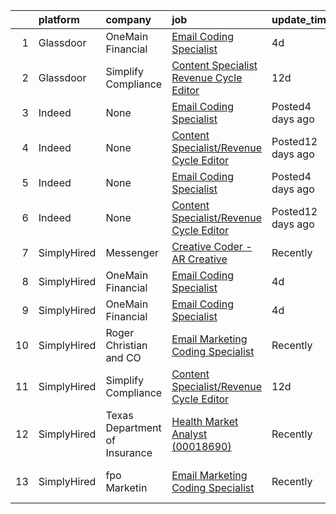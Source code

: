 

|    | platform    | company                       | job                                                                                                                                                                                                                                                                                                                                                                                                                                                                                                                                                                                                                                                                                                                                                                                                                                                                                                                                                                                                                                                                                                                                                                                                                                                                           | update_time       | location        |
|---:|:------------|:------------------------------|:------------------------------------------------------------------------------------------------------------------------------------------------------------------------------------------------------------------------------------------------------------------------------------------------------------------------------------------------------------------------------------------------------------------------------------------------------------------------------------------------------------------------------------------------------------------------------------------------------------------------------------------------------------------------------------------------------------------------------------------------------------------------------------------------------------------------------------------------------------------------------------------------------------------------------------------------------------------------------------------------------------------------------------------------------------------------------------------------------------------------------------------------------------------------------------------------------------------------------------------------------------------------------|:------------------|:----------------|
|  1 | Glassdoor   | OneMain Financial             | [Email Coding Specialist](https://www.glassdoor.com/partner/jobListing.htm?pos=101&ao=1110586&s=58&guid=0000017e02aec218ac8b0d2dd84c7e8e&src=GD_JOB_AD&t=SR&vt=w&cs=1_64cbd184&cb=1640722514964&jobListingId=1007527212712&cpc=3BA4CE39D5B5DEF5&jrtk=3-0-1fo1atgpg3oa7001-1fo1atgq13oft000-8e56bc0495793672--6NYlbfkN0Do5IJpsXwEG6AHc2aCg9wxC4VDeKn3sAvOnRJ-W7avdIgQv2Y-n1dX5QotCd4QCXkjCkbkguL4kqXhNsN58D6TK_YpYXovSKdM0VGrWEaMFclXWMadmjNHPSmkuZP5aDIwlBfTi1QfHcpo9Thq8q8rCjC8uQ83wc1FnGF0yCRSdPyjTtpIqzBw0orfTBwq087eBN6M5ybgmzlBS0TIx4idtjC2ZIDxUNvFRPxmcjl_4xbrE8ihF0fQtqzat_jaS77FRMie29tP6A8Ni8aJn3v1tqYOVBlET7cORpVQ0ibmnEIkkCPdQ4fX29lZ9-5j4KgRWXVOWLIhSTPEkDX1WqCH2M3N3RL5oaiB8y6cuUDcSlds6ZjpuHDFjKh6y3iBImmhSn-B47j82RnPKRkKek5e3n1baLtOkZAvWfbMEwYc54VCbf_Yy3u3aEMAZCxXhuKB9inN-6Xl9tle4Lp-HIan243yfXALXtvGv1yUb6c3sTVbU1QJNHzKQYILe-DxG0YSE1ph_RkanuTK4QZggCi2mmAXuYrNu7GoYeTQ55v2E1beGiRczc3h7tfEErqdJG5iGJJ2ZwE_s8npsrl2xF_7K8gLvTsqKw4FAqUZJBUkZy8wQj71HVU8KufwYZ3TlQqKwJ_ULD4tym3th3f7tK3zLfzDThNhzIfpCCKjifD7SdM0KSC9JmO_m_ifQcgAa4FqnRofteS5stmNop82qfnuHVlFtw87V89Q_41lmmZKuI_nhwG9n4iS8taC9m1jtcDPQ1ARivmSlpDP7AmISYtqDwJuWC7CAUCNtqeLeRPCmw%3D%3D)                                                                                                     | 4d                | Baltimore, MD   |
|  2 | Glassdoor   | Simplify Compliance           | [Content Specialist Revenue Cycle Editor](https://www.glassdoor.com/partner/jobListing.htm?pos=102&ao=1136043&s=58&guid=0000017e02aec218ac8b0d2dd84c7e8e&src=GD_JOB_AD&t=SR&vt=w&ea=1&cs=1_bcc95c0d&cb=1640722514964&jobListingId=1007511335074&jrtk=3-0-1fo1atgpg3oa7001-1fo1atgq13oft000-5f94228be6773d10-)                                                                                                                                                                                                                                                                                                                                                                                                                                                                                                                                                                                                                                                                                                                                                                                                                                                                                                                                                                 | 12d               | Remote          |
|  3 | Indeed      | None                          | [Email Coding Specialist](https://www.indeed.com/rc/clk?jk=8e56bc0495793672&fccid=2e65a8199f31f834&vjs=3)                                                                                                                                                                                                                                                                                                                                                                                                                                                                                                                                                                                                                                                                                                                                                                                                                                                                                                                                                                                                                                                                                                                                                                     | Posted4 days ago  | Baltimore, MD   |
|  4 | Indeed      | None                          | [Content Specialist/Revenue Cycle Editor](https://www.indeed.com/rc/clk?jk=5f94228be6773d10&fccid=a83152d29ab9cbef&vjs=3)                                                                                                                                                                                                                                                                                                                                                                                                                                                                                                                                                                                                                                                                                                                                                                                                                                                                                                                                                                                                                                                                                                                                                     | Posted12 days ago | Remote          |
|  5 | Indeed      | None                          | [Email Coding Specialist](https://www.indeed.com/pagead/clk?mo=r&ad=-6NYlbfkN0Do5IJpsXwEG6AHc2aCg9wxC4VDeKn3sAvOnRJ-W7avdIgQv2Y-n1dX5QotCd4QCXkjCkbkguL4kqXhNsN58D6TK_YpYXovSKdM0VGrWEaMFclXWMadmjNHPSmkuZP5aDIwlBfTi1QfHZCGwIFAeyvOwQXKaxVFH-8qo42EMmw1N-Ol5GWhULO_MHxSHM8_kQKaeYUpt7KTgCI0SHH7O5L7hOy_JGPo-r-Q1b_SRh08yj1tsYKGnmHuwRytVAZnDTPGPm0QE4f7Rx71xezJDEETjnJfT_2OtMm72CnO36ftGUwA_0vn5uPwaY1BaL__40_vuMf-NRGNi66dRLAqMImgR9u2njCpdHv8qpDgkhyWj6kE9cX_TonrcGeLYbN1XVE7nh-G_6MKz019MgmrJo1lW2OZ5owcjA_jPoD3X8oBa7tG6bm9U850F779e6bSfeSw1rOLTyLiNDzAqDCPu6Boxt3tMOeqhdQwPfdgrziRK3Lx6J6CW_Kf-mWnbvQKY8xePsOb6ZvNnP0TFmzoMRGKk07M9SEDAHm3YGsntpeveOHceXpC-O7DtjHzLpUjqfv9_tU3nwNYiuGqmQX9hIPU3C373fq28uAjiMK-TuowAcGR-T0eXbyiHgAN0tj2MFsdwMoka5J3axbPYNcRnPAgUNRNXase0tgHymzIONRMIP2MVsjNnejhZ19HmRcDbp-mBZCkCOEBiBzWQeEmBR0uV6mRrOSnhSCSYJBacYls_g8RNItG9S2ncrLAQ8coqaM3pksgyA_ZwLqGzOPwsbs6Ny4Cj5NrtEJeR3VipercAVs-e5puTApPaRNOcJRq8UVLR8vOi6Gw26ZxkdfJ9M-jUb7VB4xGxX6_-JQLf-B3hqh-GIqkCj3_FXhucgVCyi6pbVGTkFsZFyDqqwFlCv8X4_Ji5Fhtsh04rIyVQKipw-LJzsdN0Rhs8WecEt34Xju7bNinbNjxU2cYyzJEpNSrdk6Gd10t9GtkfWkKH9qCqrfuJrkF9p5US7gbjCWTXezN3blourxKtHHHqbwl8olNTGdv6NqOeRjt9rhGoBGXENC_RCmo7cJjWFk7okWIpzeNISMib4SqbfwDe4BLly24dNmwWUp_giiziZ-rp-5P6g==&p=0&fvj=0&vjs=3) | Posted4 days ago  | Baltimore, MD   |
|  6 | Indeed      | None                          | [Content Specialist/Revenue Cycle Editor](https://www.indeed.com/rc/clk?jk=5f94228be6773d10&fccid=a83152d29ab9cbef&vjs=3)                                                                                                                                                                                                                                                                                                                                                                                                                                                                                                                                                                                                                                                                                                                                                                                                                                                                                                                                                                                                                                                                                                                                                     | Posted12 days ago | Remote          |
|  7 | SimplyHired | Messenger                     | [Creative Coder - AR Creative](https://www.simplyhired.com/job/C5nYPxq6w1zVGRDLoM25hVZpVPnSYPnACG5Z0WuN_ZbElzIQEro0ow?q=creative+coder)                                                                                                                                                                                                                                                                                                                                                                                                                                                                                                                                                                                                                                                                                                                                                                                                                                                                                                                                                                                                                                                                                                                                       | Recently          | Menlo Park, CA  |
|  8 | SimplyHired | OneMain Financial             | [Email Coding Specialist](https://www.simplyhired.com/job/xrdRI16kw_dAP3dSimMxIbro2fUzDIe3zK5W4fU2wyLrUvF-mlwdiw?q=creative+coder)                                                                                                                                                                                                                                                                                                                                                                                                                                                                                                                                                                                                                                                                                                                                                                                                                                                                                                                                                                                                                                                                                                                                            | 4d                | Baltimore, MD   |
|  9 | SimplyHired | OneMain Financial             | [Email Coding Specialist](https://www.simplyhired.com/job/xrdRI16kw_dAP3dSimMxIbro2fUzDIe3zK5W4fU2wyLrUvF-mlwdiw?q=creative+coder)                                                                                                                                                                                                                                                                                                                                                                                                                                                                                                                                                                                                                                                                                                                                                                                                                                                                                                                                                                                                                                                                                                                                            | 4d                | Baltimore, MD   |
| 10 | SimplyHired | Roger Christian and CO        | [Email Marketing Coding Specialist](https://www.simplyhired.com/job/7LWQf26jL_vw9ErooodO1UuI-M4cutNtyzCP9RC9Gi25LRvYtVVhUw?q=creative+coder)                                                                                                                                                                                                                                                                                                                                                                                                                                                                                                                                                                                                                                                                                                                                                                                                                                                                                                                                                                                                                                                                                                                                  | Recently          | San Antonio, TX |
| 11 | SimplyHired | Simplify Compliance           | [Content Specialist/Revenue Cycle Editor](https://www.simplyhired.com/job/acVfD9f6fgApMSqewpq25PCyn-XHSUPl9UNP9oruU3juOpeBnrhqLQ?q=creative+coder)                                                                                                                                                                                                                                                                                                                                                                                                                                                                                                                                                                                                                                                                                                                                                                                                                                                                                                                                                                                                                                                                                                                            | 12d               | Remote          |
| 12 | SimplyHired | Texas Department of Insurance | [Health Market Analyst (00018690)](https://www.simplyhired.com/job/yvwmWHFFyLsuGxa4699_3eHeuawznRlezuunGjmiCFebR_a3zvbpew?q=creative+coder)                                                                                                                                                                                                                                                                                                                                                                                                                                                                                                                                                                                                                                                                                                                                                                                                                                                                                                                                                                                                                                                                                                                                   | Recently          | Austin, TX      |
| 13 | SimplyHired | fpo Marketin                  | [Email Marketing Coding Specialist](https://www.simplyhired.com/job/Hf3MM4Qn8akXMF0WbaDJDmoPCvV6MwAh-gNeo8x7Sa_CE6yd7DRg5w?q=creative+coder)                                                                                                                                                                                                                                                                                                                                                                                                                                                                                                                                                                                                                                                                                                                                                                                                                                                                                                                                                                                                                                                                                                                                  | Recently          | San Antonio, TX |